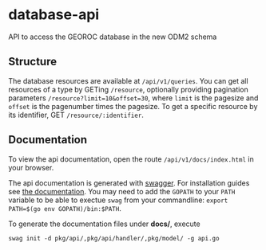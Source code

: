 # database-api

API to access the GEOROC database in the new ODM2 schema

## Structure

The database resources are available at `/api/v1/queries`.
You can get all resources of a type by GETing `/resource`, optionally providing pagination parameters `/resource?limit=10&offset=30`, where `limit` is the pagesize and `offset` is the pagenumber times the pagesize.
To get a specific resource by its identifier, GET `/resource/:identifier`.

## Documentation

To view the api documentation, open the route `/api/v1/docs/index.html` in your browser.

The api documentation is generated with [swagger](https://github.com/swaggo/swag).
For installation guides see [the documentation](https://github.com/swaggo/swag#getting-started). You may need to add the `GOPATH` to your `PATH` variable to be able to exectue `swag` from your commandline: `export PATH=$(go env GOPATH)/bin:$PATH`.

To generate the documentation files under **docs/**, execute

`swag init -d pkg/api/,pkg/api/handler/,pkg/model/ -g api.go`
